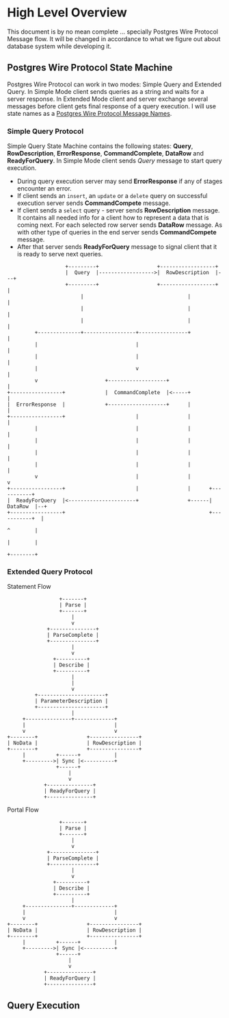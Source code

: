# High Level Overview

This document is by no mean complete ... specially Postgres Wire Protocol Message flow.
It will be changed in accordance to what we figure out about database system while 
developing it.

## Postgres Wire Protocol State Machine

Postgres Wire Protocol can work in two modes: Simple Query and Extended Query.
In Simple Mode client sends queries as a string and waits for a server response.
In Extended Mode client and server exchange several messages before client gets final response of a query execution.
I will use state names as a 
[Postgres Wire Protocol Message Names](https://www.postgresql.org/docs/current/protocol-message-formats.html).

### Simple Query Protocol

Simple Query State Machine contains the following states: **Query**, **RowDescription**, **ErrorResponse**, 
**CommandComplete**, **DataRow** and **ReadyForQuery**.
In Simple Mode client sends *Query* message to start query execution.

* During query execution server may send **ErrorResponse** if any of stages encounter an error.
* If client sends an `insert`, an `update` or a `delete` query on successful execution server sends **CommandCompete** message.
* If client sends a `select` query - server sends **RowDescription** message.
It contains all needed info for a client how to represent a data that is coming next.
For each selected row server sends **DataRow** message.
As with other type of queries in the end server sends **CommandCompete** message.
* After that server sends **ReadyForQuery** message to signal client that it is ready to serve next queries.

```
                   +---------+                   +------------------+
                   |  Query  |------------------>|  RowDescription  |---+
                   +---------+                   +------------------+   |
                        |                                  |            |
                        |                                  |            |
                        |                                  |            |
         +--------------+-----------------+----------------+            |
         |                                |                             |
         |                                |                             |
         |                                v                             |
         v                      +-------------------+                   |
+-----------------+             |  CommandComplete  |<-----+            |
|  ErrorResponse  |             +-------------------+      |            |
+-----------------+                       |                |            |
         |                                |                |            |
         |                                |                |            |
         |                                |                |            |
         |                                |                |            |
         v                                |                |            v
+-----------------+                       |                |      +-----------+
|  ReadyForQuery  |<----------------------+                +------|  DataRow  |--+
+-----------------+                                               +-----------+  |
                                                                        ^        |
                                                                        |        |
                                                                        +--------+
```

### Extended Query Protocol

Statement Flow

```
                 +-------+
                 | Parse |
                 +-------+
                     |
                     v
             +---------------+
             | ParseComplete |
             +---------------+
                     |
                     v
               +----------+
               | Describe |
               +----------+
                     |
                     |
                     v
         +----------------------+
         | ParameterDescription |
         +----------------------+
                     |
     +---------------+-------------+
     |                             |
     v                             v
+--------+                +----------------+
| NoData |                | RowDescription |
+--------+                +----------------+
     |          +------+           |
     +--------->| Sync |<----------+
                +------+
                    |
                    v
            +---------------+
            | ReadyForQuery |
            +---------------+
```

Portal Flow

```
                 +-------+
                 | Parse |
                 +-------+
                     |
                     v
             +---------------+
             | ParseComplete |
             +---------------+
                     |
                     v
               +----------+
               | Describe |
               +----------+
                     |
     +---------------+-------------+
     |                             |
     v                             v
+--------+                +----------------+
| NoData |                | RowDescription |
+--------+                +----------------+
     |          +------+           |
     +--------->| Sync |<----------+
                +------+
                    |
                    v
            +---------------+
            | ReadyForQuery |
            +---------------+
```


## Query Execution


